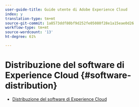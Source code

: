 ```yaml
---
user-guide-title: Guide utente di Adobe Experience Cloud
index: y
translation-type: tm+mt
source-git-commit: 1a8573ddf80bf9d252fe05080f28e1a15eae0d26
workflow-type: tm+mt
source-wordcount: '13'
ht-degree: 61%

---
```



# Distribuzione del software di Experience Cloud {#software-distribution}

+ [Distribuzione del software di Experience Cloud](home.md)
